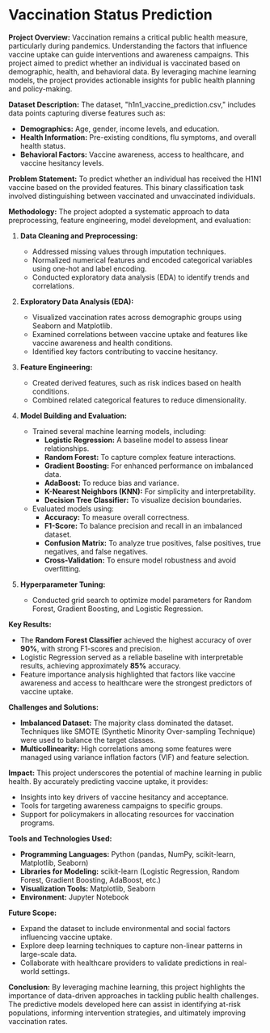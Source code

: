 # Vaccination Status Prediction
**Project Overview:**
Vaccination remains a critical public health measure, particularly during pandemics. Understanding the factors that influence vaccine uptake can guide interventions and awareness campaigns. This project aimed to predict whether an individual is vaccinated based on demographic, health, and behavioral data. By leveraging machine learning models, the project provides actionable insights for public health planning and policy-making.

**Dataset Description:**
The dataset, "h1n1_vaccine_prediction.csv," includes data points capturing diverse features such as:

- **Demographics:** Age, gender, income levels, and education.
- **Health Information:** Pre-existing conditions, flu symptoms, and overall health status.
- **Behavioral Factors:** Vaccine awareness, access to healthcare, and vaccine hesitancy levels.

**Problem Statement:**
To predict whether an individual has received the H1N1 vaccine based on the provided features. This binary classification task involved distinguishing between vaccinated and unvaccinated individuals.

**Methodology:**
The project adopted a systematic approach to data preprocessing, feature engineering, model development, and evaluation:

1. **Data Cleaning and Preprocessing:**
   - Addressed missing values through imputation techniques.
   - Normalized numerical features and encoded categorical variables using one-hot and label encoding.
   - Conducted exploratory data analysis (EDA) to identify trends and correlations.

2. **Exploratory Data Analysis (EDA):**
   - Visualized vaccination rates across demographic groups using Seaborn and Matplotlib.
   - Examined correlations between vaccine uptake and features like vaccine awareness and health conditions.
   - Identified key factors contributing to vaccine hesitancy.

3. **Feature Engineering:**
   - Created derived features, such as risk indices based on health conditions.
   - Combined related categorical features to reduce dimensionality.

4. **Model Building and Evaluation:**
   - Trained several machine learning models, including:
     - **Logistic Regression:** A baseline model to assess linear relationships.
     - **Random Forest:** To capture complex feature interactions.
     - **Gradient Boosting:** For enhanced performance on imbalanced data.
     - **AdaBoost:** To reduce bias and variance.
     - **K-Nearest Neighbors (KNN):** For simplicity and interpretability.
     - **Decision Tree Classifier:** To visualize decision boundaries.
   - Evaluated models using:
     - **Accuracy:** To measure overall correctness.
     - **F1-Score:** To balance precision and recall in an imbalanced dataset.
     - **Confusion Matrix:** To analyze true positives, false positives, true negatives, and false negatives.
     - **Cross-Validation:** To ensure model robustness and avoid overfitting.

5. **Hyperparameter Tuning:**
   - Conducted grid search to optimize model parameters for Random Forest, Gradient Boosting, and Logistic Regression.

**Key Results:**
- The **Random Forest Classifier** achieved the highest accuracy of over **90%**, with strong F1-scores and precision.
- Logistic Regression served as a reliable baseline with interpretable results, achieving approximately **85%** accuracy.
- Feature importance analysis highlighted that factors like vaccine awareness and access to healthcare were the strongest predictors of vaccine uptake.

**Challenges and Solutions:**
- **Imbalanced Dataset:** The majority class dominated the dataset. Techniques like SMOTE (Synthetic Minority Over-sampling Technique) were used to balance the target classes.
- **Multicollinearity:** High correlations among some features were managed using variance inflation factors (VIF) and feature selection.

**Impact:**
This project underscores the potential of machine learning in public health. By accurately predicting vaccine uptake, it provides:

- Insights into key drivers of vaccine hesitancy and acceptance.
- Tools for targeting awareness campaigns to specific groups.
- Support for policymakers in allocating resources for vaccination programs.

**Tools and Technologies Used:**
- **Programming Languages:** Python (pandas, NumPy, scikit-learn, Matplotlib, Seaborn)
- **Libraries for Modeling:** scikit-learn (Logistic Regression, Random Forest, Gradient Boosting, AdaBoost, etc.)
- **Visualization Tools:** Matplotlib, Seaborn
- **Environment:** Jupyter Notebook

**Future Scope:**
- Expand the dataset to include environmental and social factors influencing vaccine uptake.
- Explore deep learning techniques to capture non-linear patterns in large-scale data.
- Collaborate with healthcare providers to validate predictions in real-world settings.

**Conclusion:**
By leveraging machine learning, this project highlights the importance of data-driven approaches in tackling public health challenges. The predictive models developed here can assist in identifying at-risk populations, informing intervention strategies, and ultimately improving vaccination rates.

